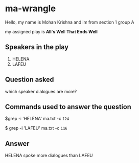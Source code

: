 # ma-wrangle
Hello, my name is Mohan Krishna and im from section 1 group A

my assigned play is **All's Well That Ends Well**

## Speakers in the play
1. HELENA
2. LAFEU

## Question asked
which speaker dialogues are more?

## Commands used to answer the question
$grep -i 'HELENA' ma.txt -c
```124```

$ grep -i 'LAFEU' ma.txt -c
```116```

## Answer
HELENA spoke more dialogues than LAFEU



